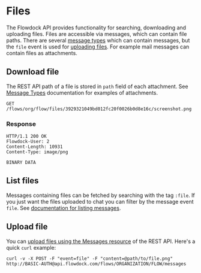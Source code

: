 # Files

The Flowdock API provides functionality for searching, downloading and uploading files. Files are accessible via messages, which can contain file paths. There are several [message types](message-types) which can contain messages, but the `file` event is used for [uploading files](messages#/send/files). For example mail messages can contain files as attachments.

## Download file

The REST API path of a file is stored in `path` field of each attachment. See [Message Types](message-types) documentation for examples of attachments.

```
GET /flows/org/flow/files/3929321049bd012fc20f0026b0d8e16c/screenshot.png
```

### Response
```
HTTP/1.1 200 OK
Flowdock-User: 2
Content-Length: 10931
Content-Type: image/png

BINARY DATA
```

## List files

Messages containing files can be fetched by searching with the tag `:file`. If you just want the files uploaded to chat you can filter by the message event `file`. See [documentation for listing messages](messages#/list).

## Upload file

You can [upload files using the Messages resource](messages#/send/files) of the REST API. Here's a quick `curl` example:

```
curl -v -X POST -F "event=file" -F "content=@path/to/file.png" http://BASIC-AUTH@api.flowdock.com/flows/ORGANIZATION/FLOW/messages
```
